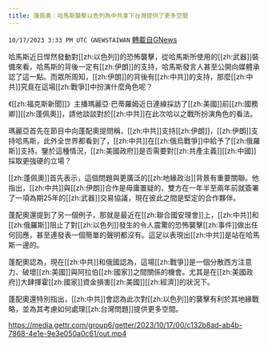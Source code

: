 ```yaml
---
title: 蓬佩奧：哈馬斯襲擊以色列為中共拿下台灣提供了更多空間
---
```

`10/17/2023 3:33 PM UTC GNEWSTAIWAN` [轉載自GNews](https://gnews.org/articles/1845801)



哈馬斯近日悍然發動對[[zh:以色列]]的恐怖襲擊，從哈馬斯所使用的[[zh:武器]]裝備來看，哈馬斯的背後一定有[[zh:伊朗]]的支持，哈馬斯發言人甚至公開向媒體承認了這一點。而眾所周知，[[zh:伊朗]]的背後有[[zh:中共]]的支持，那麼[[zh:中共]]究竟在這場[[zh:戰爭]]中扮演什麼角色呢？  

《[[zh:福克斯新聞]]》主播瑪麗亞·巴蒂羅姆近日連線採訪了[[zh:美國]]前[[zh:國務卿]][[zh:蓬佩奧]]，請他談談對於[[zh:中共]]在此次哈以之戰所扮演角色的看法。

  

瑪麗亞首先在節目中向蓬配奧提問稱，[[zh:中共]]支持[[zh:伊朗]]，[[zh:伊朗]]支持哈馬斯，此外全世界都看到了，[[zh:中共]]在[[zh:俄烏戰爭]]中給予了[[zh:俄羅斯]]支持。鑒於這種情況，[[zh:美國政府]]是否需要對[[zh:共產主義]][[zh:中國]]採取更強硬的立場？

  

[[zh:蓬佩奧]]首先表示，這個問題與更廣泛的[[zh:地緣政治]]背景有重要關聯。他指出，[[zh:中共]]與[[zh:伊朗]]合作是毋庸置疑的，雙方在一年半至兩年前就簽署了一項為期25年的[[zh:武器]]交易協議，現在彼此之間是堅定的合作夥伴。

  

蓬配奧還提到了另一個例子，那就是最近在[[zh:聯合國安理會]]上，[[zh:中共]]和[[zh:俄羅斯]]阻止了對[[zh:以色列]]發生的令人震驚的恐怖襲擊[[zh:事件]]做出任何回應，甚至連發表一個簡單的聲明都沒有。這足以表現出[[zh:中共]]是站在哈馬斯一邊的。


蓬配奧認為，現在[[zh:中共]]和俄國認為，這場[[zh:戰爭]]是一個分散西方注意力、破壞[[zh:美國]]與阿拉伯[[zh:國家]]之間關係的機會。尤其是在[[zh:美國政府]]大肆揮霍[[zh:國家]]資金損害[[zh:美國]][[zh:經濟]]的狀況下。

  

蓬配奧還特別指出，[[zh:中共]]會認為此次對[[zh:以色列]]的襲擊有利於其地緣戰略，並為其考慮如何處理[[zh:台灣問題]]提供更多空間。


https://media.gettr.com/group6/getter/2023/10/17/00/c132b8ad-ab4b-7868-4e1e-9e3e050a0c61/out.mp4


